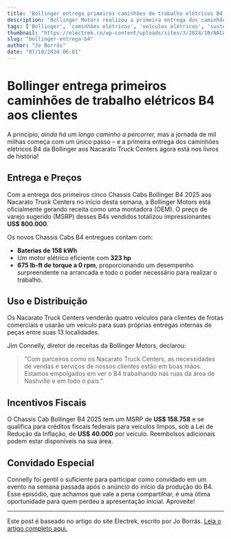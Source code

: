 ```yaml
---
title: 'Bollinger entrega primeiros caminhões de trabalho elétricos B4 aos clientes'
description: 'Bollinger Motors realizou a primeira entrega dos caminhões elétricos B4, marcando um passo importante na indústria de veículos elétricos comerciais.'
tags: ['Bollinger', 'caminhões elétricos', 'veículos elétricos', 'sustentabilidade']
thumbnail: "https://electrek.co/wp-content/uploads/sites/3/2024/10/NACARATO_MAIN.jpg?quality=82&strip=all&w=1600"
slug: "bollinger-entrega-b4"
author: "Jo Borrás"
date: "07/10/2024 06:01"
---
```


# Bollinger entrega primeiros caminhões de trabalho elétricos B4 aos clientes

A princípio, *ainda há um longo caminho a percorrer,* mas a jornada de mil milhas começa com um único passo – e a primeira entrega dos caminhões elétricos B4 da Bollinger aos Nacarato Truck Centers agora está nos livros de história!

## Entrega e Preços
Com a entrega dos primeiros cinco Chassis Cabs Bollinger B4 2025 aos Nacarato Truck Centers no início desta semana, a Bollinger Motors está oficialmente gerando receita como uma montadora (OEM). O preço de varejo sugerido (MSRP) desses B4s vendidos totalizou impressionantes **US$ 800.000**.

Os novos Chassis Cabs B4 entregues contam com:
- **Baterias de 158 kWh**
- Um motor elétrico eficiente com **323 hp**
- **675 lb-ft de torque a 0 rpm**, proporcionando um desempenho surpreendente na arrancada e todo o poder necessário para realizar o trabalho.

## Uso e Distribuição
Os Nacarato Truck Centers venderão quatro veículos para clientes de frotas comerciais e usarão um veículo para suas próprias entregas internas de peças entre suas 13 localidades. 

Jim Connelly, diretor de receitas da Bollinger Motors, declarou: 
> "Com parceiros como os Nacarato Truck Centers, as necessidades de vendas e serviços de nossos clientes estão em boas mãos. Estamos empolgados em ver o B4 trabalhando nas ruas da área de Nashville e em todo o país."

## Incentivos Fiscais
O Chassis Cab Bollinger B4 2025 tem um MSRP de **US$ 158.758** e se qualifica para créditos fiscais federais para veículos limpos, sob a Lei de Redução da Inflação, de **US$ 40.000** por veículo. Reembolsos adicionais podem estar disponíveis na sua área.

## Convidado Especial
Connelly foi gentil o suficiente para participar como convidado em um evento na semana passada após o anúncio do início da produção do B4. Esse episódio, que achamos que vale a pena compartilhar, é uma ótima oportunidade para quem perdeu a apresentação inicial. Aproveite!

---

Este post é baseado no artigo do site Electrek, escrito por Jo Borrás. [Leia o artigo completo aqui.](https://electrek.co/2024/10/06/bollinger-delivers-first-b4-electric-work-trucks-to-customers/)